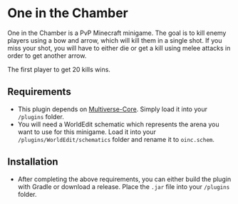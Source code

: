 # One in the Chamber
One in the Chamber is a PvP Minecraft minigame. The goal is to kill enemy players using a bow and arrow, which will kill them in a single shot. If you miss your shot, you will have to either die or get a kill using melee attacks in order to get another arrow.

The first player to get 20 kills wins.
## Requirements
- This plugin depends on [Multiverse-Core](https://github.com/Multiverse/Multiverse-Core). Simply load it into your `/plugins` folder.
- You will need a WorldEdit schematic which represents the arena you want to use for this minigame. Load it into your `/plugins/WorldEdit/schematics` folder and rename it to `oinc.schem`.
## Installation
- After completing the above requirements, you can either build the plugin with Gradle or download a release. Place the `.jar` file into your `/plugins` folder.
